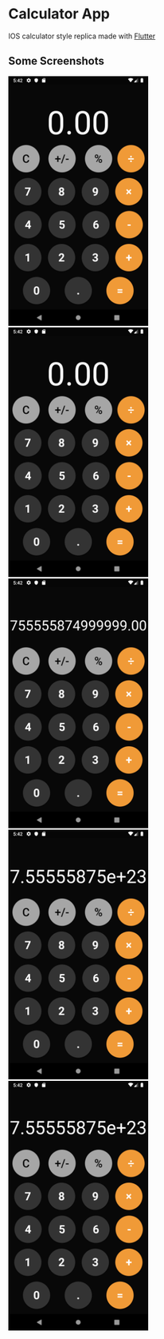 # Calculator App
IOS calculator style replica made with [Flutter](https://flutter.dev)

## Some Screenshots

<img src="./screenshots/1.png" height="500em" /><img src="./screenshots/2.png" height="500em" /><img src="./screenshots/3.png" height="500em" /><img src="./screenshots/4.png" height="500em" /><img src="./screenshots/5.png" height="500em" />